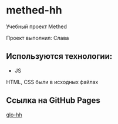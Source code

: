 # methed-hh
Учебный проект Methed

Проект выполнил: Слава

## Используются технологии:
- JS

HTML, CSS были в исходных файлах

## Ссылка на GitHub Pages
[glo-hh](https://slawaslawa.github.io/glo-hh/)
